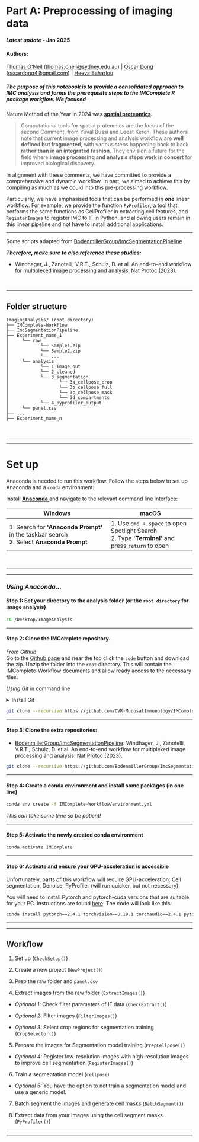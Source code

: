 # **Part A: Preprocessing of imaging data**  
<i>**Latest update</i> - Jan 2025**  

#### **Authors:**  
[Thomas O'Neil](https://github.com/DrThomasOneil) (thomas.oneil@sydney.edu.au) | [Oscar Dong](https://github.com/Awesomenous) (oscardong4@gmail.com) | [Heeva Baharlou](heeva.baharlou@sydney.edu.com)  

##### The purpose of this notebook is to provide a consolidated approach to IMC analysis and forms the prerequisite steps to the IMComplete R package workflow. We focused 

Nature Method of the Year in 2024 was [**spatial proteomics**](https://www.nature.com/articles/s41592-024-02565-3). 

> Computational tools for spatial proteomics are the focus of the second Comment, from Yuval Bussi and Leeat Keren. These authors note that current image processing and analysis workflow are **well defined but fragmented**, with various steps happening back to back **rather than in an integrated fashion**. They envision a future for the field where **image processing and analysis steps work in concert** for improved biological discovery.

In alignment with these comments, we have committed to provide a comprehensive and dynamic workflow. In part, we aimed to achieve this by compiling as much as we could into this pre-processing workflow. 

Particularly, we have emphasised tools that can be performed in <strong>*one*</strong> linear workflow. For example, we provide the function `PyProfiler`, a tool that performs the same functions as CellProfiler in extracting cell features, and `RegisterImages` to register IMC to IF in Python, and allowing users remain in this linear pipeline and not have to install additional applications.

<hr>

Some scripts adapted from [BodenmillerGroup/ImcSegmentationPipeline](https://github.com/BodenmillerGroup/ImcSegmentationPipeline)

<i>**Therefore, make sure to also reference these studies:**</i>  
- Windhager, J., Zanotelli, V.R.T., Schulz, D. et al. An end-to-end workflow for multiplexed image processing and analysis. [Nat Protoc](https://doi.org/10.1038/s41596-023-00881-0) (2023).  


<br>
<hr>


## Folder structure

```text
ImagingAnalysis/ (root directory)
├── IMComplete-Workflow
├── ImcSegmentationPipeline
├── Experiment_name_1
│     └── raw
│            └── Sample1.zip
│            └── Sample2.zip
│            └── ...
│     └── analysis
│            └── 1_image_out
│            └── 2_cleaned
│            └── 3_segmentation
│                   └── 3a_cellpose_crop
│                   └── 3b_cellpose_full
│                   └── 3c_cellpose_mask
│                   └── 3d_compartments
│            └── 4_pyprofiler_output
│     └── panel.csv
├── ...
├── Experiment_name_n
```
<br>
<hr> <hr>

# Set up

Anaconda is needed to run this workflow. Follow the steps below to set up Anaconda and a `conda` environment:

Install [**Anaconda** ](https://www.anaconda.com/download) and navigate to the relevant command line interface:
<br>
<div align="left">

| Windows                                                                                            | macOS                                                                                                      |
|----------------------------------------------------------------------------------------------------|------------------------------------------------------------------------------------------------------------|
| 1. Search for **'Anaconda Prompt'** in the taskbar search <br> 2. Select **Anaconda Prompt**  <br> | 1. Use `cmd + space` to open Spotlight Search  <br> 2. Type **'Terminal'** and press `return` to open <br> |

</div>
<br>

<hr><hr>

### *Using Anaconda...*

#### **Step 1:** Set your directory to the analysis folder (or the `root directory` for image analysis)

```bash
cd /Desktop/ImageAnalysis
```
<hr>

#### **Step 2:** Clone the IMComplete repository.

<storng>*From Github*</strong>  
Go to the [Github page](https://github.com/CVR-MucosalImmunology/IMComplete-Workflow) and near the top click the `code` button and download the zip. Unzip the folder into the `root` directory. This will contain the IMComplete-Workflow documents and allow ready access to the necessary files.

</strong>*Using Git*</strong> in command line

<details><summary>Install Git</summary>

Git needs to be installed on your system. Find the instructions [here](https://git-scm.com/downloads)

<hr></details>

```bash
git clone --recursive https://github.com/CVR-MucosalImmunology/IMComplete-Workflow.git
``` 
<hr>

#### **Step 3:** Clone the extra repositories: 

- [BodenmillerGroup/ImcSegmentationPipeline](https://github.com/BodenmillerGroup/ImcSegmentationPipeline): Windhager, J., Zanotelli, V.R.T., Schulz, D. et al. An end-to-end workflow for multiplexed image processing and analysis. [Nat Protoc](https://doi.org/10.1038/s41596-023-00881-0) (2023).  

```bash
git clone --recursive https://github.com/BodenmillerGroup/ImcSegmentationPipeline.git
```
<!---  
- [deMirandaLab/PENGUIN](https://github.com/deMirandaLab/PENGUIN): Sequeira, A. M., Ijsselsteijn, M. E., Rocha, M., & de Miranda, N. F. (2024). PENGUIN: A rapid and efficient image preprocessing tool for multiplexed spatial proteomics. [Computational and Structural Biotechnology Journal](https://doi.org/10.1101/2024.07.01.601513)
```bash
git clone --recursive https://github.com/deMirandaLab/PENGUIN.git
```
<--->

<hr>

#### **Step 4:** Create a conda environment and install some  packages (in one line)

```bash
conda env create -f IMComplete-Workflow/environment.yml
```

*This can take some time so be patient!*

<hr>

#### **Step 5:** Activate the newly created conda environment

```bash
conda activate IMComplete
```

<hr>

#### **Step 6:** Activate and ensure your GPU-acceleration is accessible

Unfortunately, parts of this workflow will require GPU-acceleration: Cell segmentation, Denoise, PyProfiler (will run quicker, but not necessary).

You will need to install Pytorch and pytorch-cuda versions that are suitable for your PC. Instructions are found [here](https://pytorch.org/get-started/previous-versions/). The code will look like this:

```bash
conda install pytorch==2.4.1 torchvision==0.19.1 torchaudio==2.4.1 pytorch-cuda=12.4 -c pytorch -c nvidia
```


<hr><hr>

## Workflow

1. Set up (`CheckSetup()`)  

2. Create a new project (`NewProject()`) 

3. Prep the raw folder and `panel.csv` 

4. Extract images from the raw folder (`ExtractImages()`) 

- *Optional 1:* Check filter parameters of IF data (`CheckExtract()`) 

- *Optional 2:* Filter images (`FilterImages()`) 

- *Optional 3:* Select crop regions for segmentation training (`CropSelector()`)  

5. Prepare the images for Segmentation model training (`PrepCellpose()`) 

- *Optional 4:* Register low-resolution images with high-resolution images to improve cell segmentation (`RegisterImages()`) 

6. Train a segmentation model (`cellpose`) 

- *Optional 5:* You have the option to not train a segmentation model and use a generic model.  

7. Batch segment the images and generate cell masks (`BatchSegment()`)

8. Extract data from your images using the cell segment masks (`PyProfiler()`)

<hr><hr>